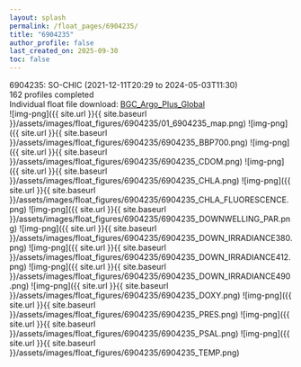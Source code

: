 ```yaml
---
layout: splash
permalink: /float_pages/6904235/
title: "6904235"
author_profile: false
last_created_on: 2025-09-30
toc: false
---
```

 
6904235: SO-CHIC (2021-12-11T20:29 to 2024-05-03T11:30)\
162 profiles completed\
Individual float file download: [BGC_Argo_Plus_Global](https://ftp.soest.hawaii.edu/bgc_argo_plus/Individual_Floats/outliers_removed/6904235_Sprof_processed.nc)\
![img-png]({{ site.url }}{{ site.baseurl }}/assets/images/float_figures/6904235/01_6904235_map.png)
![img-png]({{ site.url }}{{ site.baseurl }}/assets/images/float_figures/6904235/6904235_BBP700.png)
![img-png]({{ site.url }}{{ site.baseurl }}/assets/images/float_figures/6904235/6904235_CDOM.png)
![img-png]({{ site.url }}{{ site.baseurl }}/assets/images/float_figures/6904235/6904235_CHLA.png)
![img-png]({{ site.url }}{{ site.baseurl }}/assets/images/float_figures/6904235/6904235_CHLA_FLUORESCENCE.png)
![img-png]({{ site.url }}{{ site.baseurl }}/assets/images/float_figures/6904235/6904235_DOWNWELLING_PAR.png)
![img-png]({{ site.url }}{{ site.baseurl }}/assets/images/float_figures/6904235/6904235_DOWN_IRRADIANCE380.png)
![img-png]({{ site.url }}{{ site.baseurl }}/assets/images/float_figures/6904235/6904235_DOWN_IRRADIANCE412.png)
![img-png]({{ site.url }}{{ site.baseurl }}/assets/images/float_figures/6904235/6904235_DOWN_IRRADIANCE490.png)
![img-png]({{ site.url }}{{ site.baseurl }}/assets/images/float_figures/6904235/6904235_DOXY.png)
![img-png]({{ site.url }}{{ site.baseurl }}/assets/images/float_figures/6904235/6904235_PRES.png)
![img-png]({{ site.url }}{{ site.baseurl }}/assets/images/float_figures/6904235/6904235_PSAL.png)
![img-png]({{ site.url }}{{ site.baseurl }}/assets/images/float_figures/6904235/6904235_TEMP.png)
